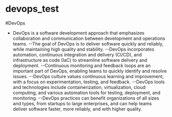 # devops_test

#DevOps
- DevOps is a software development approach that emphasizes collaboration and communication between development and operations teams.
--The goal of DevOps is to deliver software quickly and reliably, while maintaining high quality and stability.
--DevOps incorporates automation, continuous integration and delivery (CI/CD), and infrastructure as code (IaC) to streamline software delivery and deployment.
--Continuous monitoring and feedback loops are an important part of DevOps, enabling teams to quickly identify and resolve issues.
--DevOps culture values continuous learning and improvement, with a focus on experimentation, testing, and feedback.
--DevOps tools and technologies include containerization, virtualization, cloud computing, and various automation tools for testing, deployment, and monitoring.
--DevOps practices can benefit organizations of all sizes and types, from startups to large enterprises, and can help teams deliver software faster, more reliably, and with higher quality.
